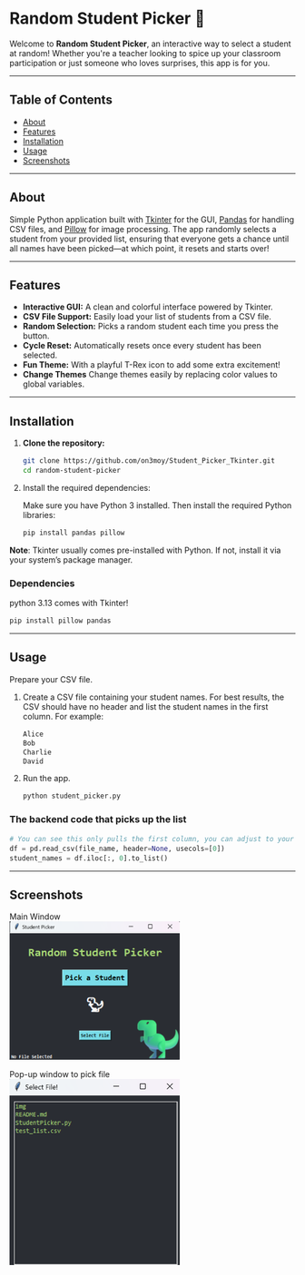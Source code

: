 # Random Student Picker 🦖

Welcome to **Random Student Picker**, an interactive way to select a student at random! Whether you're a teacher looking to spice up your classroom participation or just someone who loves surprises, this app is for you.  

---

## Table of Contents

- [About](#about)
- [Features](#features)
- [Installation](#installation)
- [Usage](#usage)
- [Screenshots](#screenshots)

---

## About

Simple Python application built with [Tkinter](https://docs.python.org/3/library/tkinter.html) for the GUI, [Pandas](https://pandas.pydata.org/) for handling CSV files, and [Pillow](https://python-pillow.org/) for image processing. The app randomly selects a student from your provided list, ensuring that everyone gets a chance until all names have been picked—at which point, it resets and starts over!

---

## Features

- **Interactive GUI:** A clean and colorful interface powered by Tkinter.
- **CSV File Support:** Easily load your list of students from a CSV file.
- **Random Selection:** Picks a random student each time you press the button.
- **Cycle Reset:** Automatically resets once every student has been selected.
- **Fun Theme:** With a playful T-Rex icon to add some extra excitement!
- **Change Themes** Change themes easily by replacing color values to global variables.

---

## Installation

1. **Clone the repository:**

    ```bash
   git clone https://github.com/on3moy/Student_Picker_Tkinter.git
   cd random-student-picker
    ```

2. Install the required dependencies:

    Make sure you have Python 3 installed. Then install the required Python libraries:

    ```bash
    pip install pandas pillow
    ```

**Note**: Tkinter usually comes pre-installed with Python. If not, install it via your system’s package manager.

### Dependencies
python 3.13 comes with Tkinter!  

```bash
pip install pillow pandas
```

---

## Usage

Prepare your CSV file.  

1. Create a CSV file containing your student names. For best results, the CSV should have no header and list the student names in the first column. For example:  

    ```csv
    Alice
    Bob
    Charlie
    David
    ```
2. Run the app.

    ```bash
    python student_picker.py
    ```

### The backend code that picks up the list

```python
# You can see this only pulls the first column, you can adjust to your liking!
df = pd.read_csv(file_name, header=None, usecols=[0])
student_names = df.iloc[:, 0].to_list()
```

---

## Screenshots

Main Window  
<img src='./img/Gui_01.png' width=300/>   

Pop-up window to pick file  
<img src='./img/Gui_02.png' width=300/>  